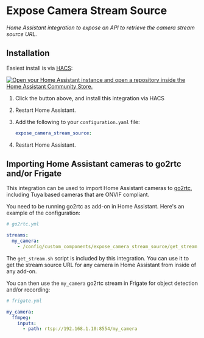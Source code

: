 # Expose Camera Stream Source

_Home Assistant integration to expose an API to retrieve the camera stream source URL._

## Installation

Easiest install is via [HACS](https://hacs.xyz/):

[![Open your Home Assistant instance and open a repository inside the Home Assistant Community Store.](https://my.home-assistant.io/badges/hacs_repository.svg)](https://my.home-assistant.io/redirect/hacs_repository/?owner=felipecrs&repository=hass-expose-camera-stream-source&category=integration)

1. Click the button above, and install this integration via HACS
2. Restart Home Assistant.
3. Add the following to your `configuration.yaml` file:

    ```yaml
    expose_camera_stream_source:
    ```
4. Restart Home Assistant.

## Importing Home Assistant cameras to go2rtc and/or Frigate

This integration can be used to import Home Assistant cameras to [go2rtc](https://github.com/alexxit/go2rtc), including Tuya based cameras that are ONVIF compliant.

You need to be running go2rtc as add-on in Home Assistant. Here's an example of the configuration:

```yaml
# go2rtc.yml

streams:
  my_camera:
    - /config/custom_components/expose_camera_stream_source/get_stream.sh camera.my_camera
```

The `get_stream.sh` script is included by this integration. You can use it to get the stream source URL for any camera in Home Assistant from inside of any add-on.

You can then use the `my_camera` go2rtc stream in Frigate for object detection and/or recording:

```yaml
# frigate.yml

my_camera:
  ffmpeg:
    inputs:
      - path: rtsp://192.168.1.10:8554/my_camera
```
